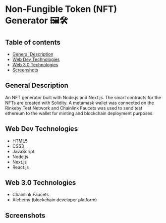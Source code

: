 # Non-Fungible Token (NFT) Generator 🖼🛠

## Table of contents
* [General Description](#general-info)
* [Web Dev Technologies](#technologies)
* [Web 3.0 Technologies](#technologies)
* [Screenshots](#screenshots)


## General Description

An NFT generator built with Node.js and Next.js. The smart contracts for the NFTs are created with Solidity. A metamask wallet was connected on the Rinkeby Test Network and Chainlink Faucets was used to send test ethereum to the wallet for minting and blockchain deployment purposes.

## Web Dev Technologies

- HTML5
- CSS3
- JavaScript 
- Node.js
- Next.js
- React.js

## Web 3.0 Technologies

- Chainlink Faucets
- Alchemy (blockchain developer platform)

## Screenshots 
